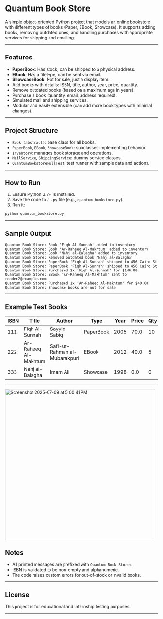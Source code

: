 

# Quantum Book Store 

A simple object-oriented Python project that models an online bookstore with different types of books (Paper, EBook, Showcase). It supports adding books, removing outdated ones, and handling purchases with appropriate services for shipping and emailing.

---

## Features

*  **PaperBook**: Has stock, can be shipped to a physical address.
*  **EBook**: Has a filetype, can be sent via email.
*  **ShowcaseBook**: Not for sale, just a display item.
*  Add books with details: ISBN, title, author, year, price, quantity.
*  Remove outdated books (based on a maximum age in years).
*  Purchase a book (quantity, email, address required).
*  Simulated mail and shipping services.
*  Modular and easily extensible (can add more book types with minimal changes).

---

## Project Structure

* `Book (abstract)`: base class for all books.
* `PaperBook`, `EBook`, `ShowcaseBook`: subclasses implementing behavior.
* `Inventory`: manages book storage and operations.
* `MailService`, `ShippingService`: dummy service classes.
* `QuantumBookstoreFullTest`: test runner with sample data and actions.

---

## How to Run

1. Ensure Python 3.7+ is installed.
2. Save the code to a `.py` file (e.g., `quantum_bookstore.py`).
3. Run it:

```bash
python quantum_bookstore.py
```

---

## Sample Output

```
Quantum Book Store: Book 'Fiqh Al-Sunnah' added to inventory
Quantum Book Store: Book 'Ar-Raheeq Al-Makhtum' added to inventory
Quantum Book Store: Book 'Nahj al-Balagha' added to inventory
Quantum Book Store: Removed outdated book 'Nahj al-Balagha'
Quantum Book Store: PaperBook 'Fiqh Al-Sunnah' shipped to 456 Cairo St
Quantum Book Store: PaperBook 'Fiqh Al-Sunnah' shipped to 456 Cairo St
Quantum Book Store: Purchased 2x 'Fiqh Al-Sunnah' for $140.00
Quantum Book Store: EBook 'Ar-Raheeq Al-Makhtum' sent to reader2@example.com
Quantum Book Store: Purchased 1x 'Ar-Raheeq Al-Makhtum' for $40.00
Quantum Book Store: Showcase books are not for sale
```

---

## Example Test Books

| ISBN | Title                | Author                        | Type      | Year | Price | Qty |
| ---- | -------------------- | ----------------------------- | --------- | ---- | ----- | --- |
| 111  | Fiqh Al-Sunnah       | Sayyid Sabiq                  | PaperBook | 2005 | 70.0  | 10  |
| 222  | Ar-Raheeq Al-Makhtum | Safi-ur-Rahman al-Mubarakpuri | EBook     | 2012 | 40.0  | 5   |
| 333  | Nahj al-Balagha      | Imam Ali                      | Showcase  | 1998 | 0.0   | 0   |

---
<img width="495" alt="Screenshot 2025-07-09 at 5 00 41 PM" src="https://github.com/user-attachments/assets/3aa32b02-b244-4a8a-ad67-44602957984f" />


## Notes

* All printed messages are prefixed with `Quantum Book Store:`.
* ISBN is validated to be non-empty and alphanumeric.
* The code raises custom errors for out-of-stock or invalid books.

---

## License

This project is for educational and internship testing purposes.

---

